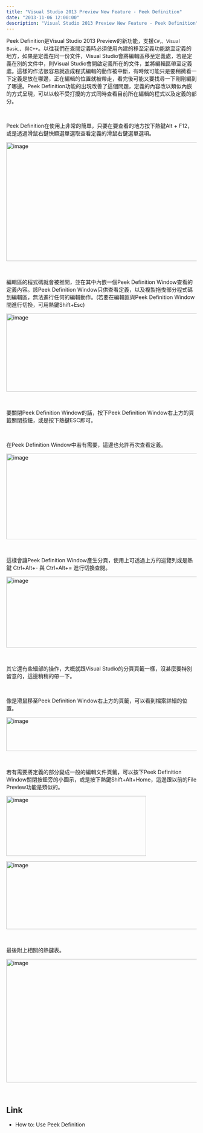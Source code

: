 ```yaml
---
title: "Visual Studio 2013 Preview New Feature - Peek Definition"
date: "2013-11-06 12:00:00"
description: "Visual Studio 2013 Preview New Feature - Peek Definition"
---
```


<p>
	Peek Definition是Visual Studio 2013 Preview的新功能，支援<span style="color: rgb(42, 42, 42); font-family: 'Segoe UI', 'Lucida Grande', Verdana, Arial, Helvetica, sans-serif; font-size: 13px; line-height: 18px;">C#,、Visual Basic,、與C++</span>。以往我們在查閱定義時必須使用內建的移至定義功能跳至定義的地方，如果是定義在同一份文件，Visual Studio會將編輯區移至定義處，若是定義在別的文件中，則Visual Studio會開啟定義所在的文件，並將編輯區帶至定義處。這樣的作法很容易就造成程式編輯的動作被中斷，有時候可能只是要稍微看一下定義是放在哪邊，正在編輯的位置就被帶走，看完後可能又要找尋一下剛剛編到了哪邊。Peek Definition功能的出現改善了這個問題，定義的內容改以類似內嵌的方式呈現，可以以較不受打擾的方式同時查看目前所在編輯的程式以及定義的部分。</p>
<p>
	 </p>
<p>
	Peek Definition在使用上非常的簡單，只要在要查看的地方按下熱鍵Alt + F12，或是透過滑鼠右鍵快顯選單選取查看定義的滑鼠右鍵選單選項。</p>
<p>
	<img alt="image" border="0" height="315" src="\images\postsaa5f812-f4f1-4206-98cd-fadf4c1d5b58\image_thumb_6.png" style="border-top: 0px; border-right: 0px; border-bottom: 0px; border-left: 0px" width="644" /></p>
<p>
	 </p>
<p>
	編輯區的程式碼就會被推開，並在其中內嵌一個Peek Definition Window查看的定義內容。該Peek Definition Window只供查看定義，以及複製拖曳部分程式碼到編輯區，無法進行任何的編輯動作。(若要在編輯區與Peek Definition Window間進行切換，可用熱鍵Shift+Esc)</p>
<p>
	<img alt="image" border="0" height="207" src="\images\postsaa5f812-f4f1-4206-98cd-fadf4c1d5b58\image_thumb_7.png" style="border-top: 0px; border-right: 0px; border-bottom: 0px; border-left: 0px" width="644" /></p>
<p>
	 </p>
<p>
	要關閉Peek Definition Window的話，按下Peek Definition Window右上方的頁籤關閉按鈕，或是按下熱鍵ESC即可。</p>
<p>
	 </p>
<p>
	在Peek Definition Window中若有需要，這邊也允許再次查看定義。</p>
<p>
	<img alt="image" border="0" height="227" src="\images\postsaa5f812-f4f1-4206-98cd-fadf4c1d5b58\image_thumb_8.png" style="border-top: 0px; border-right: 0px; border-bottom: 0px; border-left: 0px" width="644" /></p>
<p>
	 </p>
<p>
	這樣會讓Peek Definition Window產生分頁，使用上可透過上方的巡覽列或是熱鍵 Ctrl+Alt+- 與 Ctrl+Alt+= 進行切換查閱。</p>
<p>
	<img alt="image" border="0" height="188" src="\images\postsaa5f812-f4f1-4206-98cd-fadf4c1d5b58\image_thumb_11.png" style="border-top: 0px; border-right: 0px; border-bottom: 0px; border-left: 0px" width="644" /></p>
<p>
	 </p>
<p>
	其它還有些細部的操作，大概就跟Visual Studio的分頁頁籤一樣，沒甚麼要特別留意的，這邊稍稍的帶一下。</p>
<p>
	 </p>
<p>
	像是滑鼠移至Peek Definition Window右上方的頁籤，可以看到檔案詳細的位置。</p>
<p>
	<img alt="image" border="0" height="90" src="\images\postsaa5f812-f4f1-4206-98cd-fadf4c1d5b58\image_thumb_9.png" style="border-top: 0px; border-right: 0px; border-bottom: 0px; border-left: 0px" width="644" /></p>
<p>
	 </p>
<p>
	若有需要將定義的部分變成一般的編輯文件頁籤，可以按下Peek Definition Window關閉按鈕旁的小圖示，或是按下熱鍵Shift+Alt+Home，這邊跟以前的File Preview功能是類似的。</p>
<p>
	<img alt="image" border="0" height="159" src="\images\postsaa5f812-f4f1-4206-98cd-fadf4c1d5b58\image_thumb_10.png" style="border-top: 0px; border-right: 0px; border-bottom: 0px; border-left: 0px" width="370" /></p>
<p>
	<img alt="image" border="0" height="180" src="\images\postsaa5f812-f4f1-4206-98cd-fadf4c1d5b58\image_thumb_3.png" style="border-top: 0px; border-right: 0px; border-bottom: 0px; border-left: 0px" width="659" /></p>
<p>
	 </p>
<p>
	最後附上相關的熱鍵表。</p>
<p>
	<img alt="image" border="0" height="327" src="\images\postsaa5f812-f4f1-4206-98cd-fadf4c1d5b58\image_thumb_12.png" style="border-top: 0px; border-right: 0px; border-bottom: 0px; border-left: 0px" width="601" /></p>
<p>
	 </p>
<h2>
	Link</h2>
<ul>
	<li>
		How to: Use Peek Definition</li>
</ul>

